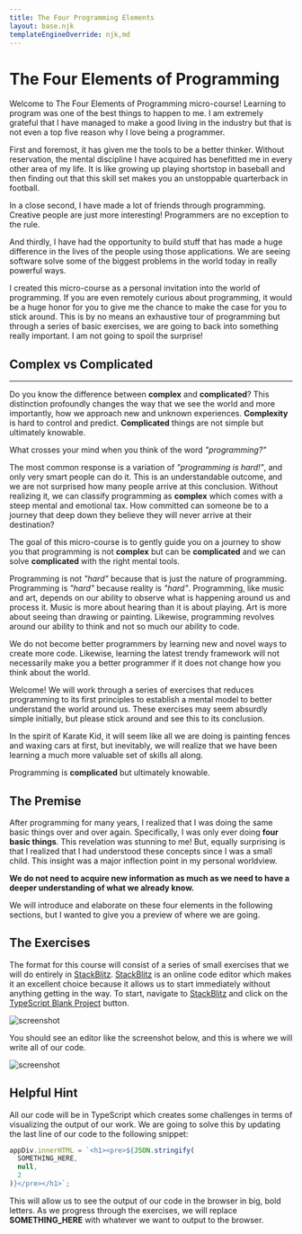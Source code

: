 ```yaml
---
title: The Four Programming Elements
layout: base.njk
templateEngineOverride: njk,md
---
```


# The Four Elements of Programming

Welcome to The Four Elements of Programming micro-course! Learning to program was one of the best things to happen to me. I am extremely grateful that I have managed to make a good living in the industry but that is not even a top five reason why I love being a programmer. 

First and foremost, it has given me the tools to be a better thinker. Without reservation, the mental discipline I have acquired has benefitted me in every other area of my life. It is like growing up playing shortstop in baseball and then finding out that this skill set makes you an unstoppable quarterback in football. 

In a close second, I have made a lot of friends through programming. Creative people are just more interesting! Programmers are no exception to the rule. 


And thirdly, I have had the opportunity to build stuff that has made a huge difference in the lives of the people using those applications. We are seeing software solve some of the biggest problems in the world today in really powerful ways. 

I created this micro-course as a personal invitation into the world of programming. If you are even remotely curious about programming, it would be a huge honor for you to give me the chance to make the case for you to stick around. This is by no means an exhaustive tour of programming but through a series of basic exercises, we are going to back into something really important. I am not going to spoil the surprise!

## Complex vs Complicated
---

Do you know the difference between **complex** and **complicated**? This distinction profoundly changes the way that we see the world and more importantly, how we approach new and unknown experiences. **Complexity** is hard to control and predict. **Complicated** things are not simple but ultimately knowable. 

What crosses your mind when you think of the word *"programming?"*

The most common response is a variation of *"programming is hard!"*, and only very smart people can do it. This is an understandable outcome, and we are not surprised how many people arrive at this conclusion. Without realizing it, we can classify programming as **complex** which comes with a steep mental and emotional tax. How committed can someone be to a journey that deep down they believe they will never arrive at their destination? 

The goal of this micro-course is to gently guide you on a journey to show you that programming is not **complex** but can be **complicated** and we can solve **complicated** with the right mental tools. 

Programming is not *"hard"* because that is just the nature of programming. Programming is *"hard"* because reality is *"hard"*. Programming, like music and art, depends on our ability to observe what is happening around us and process it. Music is more about hearing than it is about playing. Art is more about seeing than drawing or painting. Likewise, programming revolves around our ability to think and not so much our ability to code. 

We do not become better programmers by learning new and novel ways to create more code. Likewise, learning the latest trendy framework will not necessarily make you a better programmer if it does not change how you think about the world. 

Welcome! We will work through a series of exercises that reduces programming to its first principles to establish a mental model to better understand the world around us. These exercises may seem absurdly simple initially, but please stick around and see this to its conclusion. 

In the spirit of Karate Kid, it will seem like all we are doing is painting fences and waxing cars at first, but inevitably, we will realize that we have been learning a much more valuable set of skills all along. 


Programming is **complicated** but ultimately knowable. 

## The Premise

After programming for many years, I realized that I was doing the same basic things over and over again. Specifically, I was only ever doing **four basic things**. This revelation was stunning to me! But, equally surprising is that I realized that I had understood these concepts since I was a small child. This insight was a major inflection point in my personal worldview. 

**We do not need to acquire new information as much as we need to have a deeper understanding of what we already know.**

We will introduce and elaborate on these four elements in the following sections, but I wanted to give you a preview of where we are going. 
## The Exercises

The format for this course will consist of a series of small exercises that we will do entirely in [StackBlitz](https://stackblitz.com/). [StackBlitz](https://stackblitz.com/) is an online code editor which makes it an excellent choice because it allows us to start immediately without anything getting in the way. To start, navigate to [StackBlitz](https://stackblitz.com/) and click on the [TypeScript Blank Project](https://stackblitz.com/#:~:text=TypeScript,Blank%20project) button. 

![screenshot](/assets/screenshots/stackblitz.png)

You should see an editor like the screenshot below, and this is where we will write all of our code.  

![screenshot](/assets/screenshots/stackblitz-editor.png)

## Helpful Hint

All our code will be in TypeScript which creates some challenges in terms of visualizing the output of our work. We are going to solve this by updating the last line of our code to the following snippet:

```javascript
appDiv.innerHTML = `<h1><pre>${JSON.stringify(
  SOMETHING_HERE,
  null,
  2
)}</pre></h1>`;
```

This will allow us to see the output of our code in the browser in big, bold letters. As we progress through the exercises, we will replace **SOMETHING_HERE** with whatever we want to output to the browser.